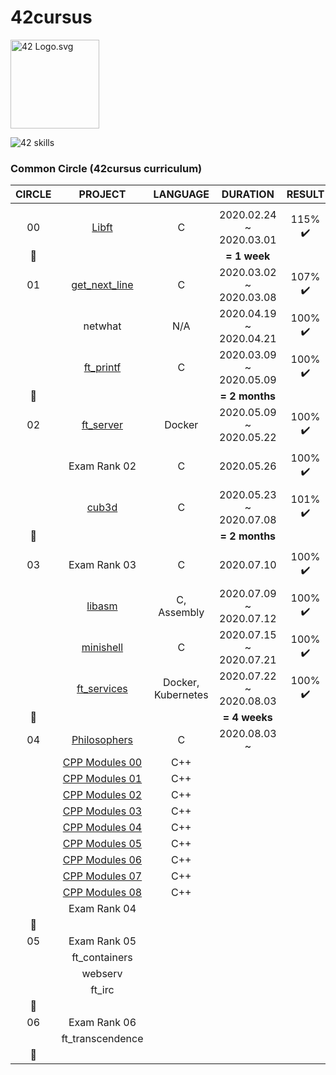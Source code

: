 # 42cursus

<p><img src="https://upload.wikimedia.org/wikipedia/commons/8/8d/42_Logo.svg" alt="42 Logo.svg" width="142"></p> 

<p><img src="https://user-images.githubusercontent.com/49181231/89183051-a0bf6380-d5d1-11ea-8955-10a02d9c6023.png" alt="42 skills"></p>

### Common Circle (42cursus curriculum)

|CIRCLE	|PROJECT														|LANGUAGE			|DURATION					|RESULT						|LEVEL			|
|:-:	|:--:															|:-:				|:--:						|:--:						|:--:			|
|		|																|					|							|							|				|
|00		|[Libft](https://github.com/l-yohai/libft)						|C					|2020.02.24 ~ 2020.03.01	|115% :heavy_check_mark:	|level 1 - 03%	|
|:dizzy:|																|					|**= 1 week**				|							|				|
|01		|[get_next_line](https://github.com/l-yohai/get_next_line)		|C					|2020.03.02 ~ 2020.03.08	|107% :heavy_check_mark:	|level 1 - 45%	|
|		|netwhat														|N/A				|2020.04.19 ~ 2020.04.21	|100% :heavy_check_mark:	|level 1 - 66%	|
|		|[ft_printf](https://github.com/l-yohai/ft_printf)				|C					|2020.03.09 ~ 2020.05.09	|100% :heavy_check_mark:	|level 2 - 02%	|
|:dizzy:|																|					|**= 2 months**				|							|				|
|02		|[ft_server](https://github.com/l-yohai/ft_server)				|Docker				|2020.05.09 ~ 2020.05.22	|100% :heavy_check_mark:	|level 2 - 30%	|
|		|Exam Rank 02													|C					|2020.05.26					|100% :heavy_check_mark:	|level 2 - 30%	|
|		|[cub3d](https://github.com/l-yohai/cub3d)						|C					|2020.05.23 ~ 2020.07.08	|101% :heavy_check_mark:	|level 3 - 09%	|
|:dizzy:|																|					|**= 2 months**				|							|				|
|03		|Exam Rank 03													|C					|2020.07.10					|100% :heavy_check_mark:	|level 3 - 09%	|
|		|[libasm](https://github.com/l-yohai/libasm)					|C, Assembly		|2020.07.09 ~ 2020.07.12	|100% :heavy_check_mark:	|level 3 - 30%	|
|		|[minishell](https://github.com/l-yohai/minishell)				|C					|2020.07.15 ~ 2020.07.21	|100% :heavy_check_mark:	|level 3 - 92%	|
|		|[ft_services](https://github.com/l-yohai/ft_services)			|Docker, Kubernetes	|2020.07.22 ~ 2020.08.03	|100% :heavy_check_mark:	|level 4 - 05%	|
|:dizzy:|																|					|**= 4 weeks**				|							|				|
|04		|[Philosophers](https://github.com/l-yohai/philosophers)		|C					|2020.08.03 ~				|							|				|
|		|[CPP Modules 00](https://github.com/l-yohai/CPP_Modules/00)	|C++				|							|							|				|
|		|[CPP Modules 01](https://github.com/l-yohai/CPP_Modules/01)	|C++				|							|							|				|
|		|[CPP Modules 02](https://github.com/l-yohai/CPP_Modules/02)	|C++				|							|							|				|
|		|[CPP Modules 03](https://github.com/l-yohai/CPP_Modules/03)	|C++				|							|							|				|
|		|[CPP Modules 04](https://github.com/l-yohai/CPP_Modules/04)	|C++				|							|							|				|
|		|[CPP Modules 05](https://github.com/l-yohai/CPP_Modules/05)	|C++				|							|							|				|
|		|[CPP Modules 06](https://github.com/l-yohai/CPP_Modules/06)	|C++				|							|							|				|
|		|[CPP Modules 07](https://github.com/l-yohai/CPP_Modules/07)	|C++				|							|							|				|
|		|[CPP Modules 08](https://github.com/l-yohai/CPP_Modules/08)	|C++				|							|							|				|
|		|Exam Rank 04													|					|							|							|				|
|:dizzy:|																|					|							|							|				|
|05		|Exam Rank 05													|					|							|							|				|
|		|ft_containers													|					|							|							|				|
|		|webserv														| 					|							|							|				|
|		|ft_irc															|					|							|							|				|
|:dizzy:|																|					|							|							|				|
|06		|Exam Rank 06													|					|							|							|				|
|		|ft_transcendence												|					|							|							|				|
|:dizzy:|																|					|							|							|				|
